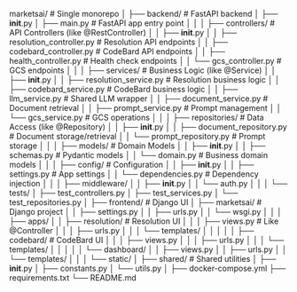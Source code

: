 marketsai/                              # Single monorepo
│
├── backend/                            # FastAPI backend
│   ├── __init__.py
│   ├── main.py                         # FastAPI app entry point
│   │
│   ├── controllers/                    # API Controllers (like @RestController)
│   │   ├── __init__.py
│   │   ├── resolution_controller.py   # Resolution API endpoints
│   │   ├── codebard_controller.py     # CodeBard API endpoints
│   │   ├── health_controller.py       # Health check endpoints
│   │   └── gcs_controller.py          # GCS endpoints
│   │
│   ├── services/                       # Business Logic (like @Service)
│   │   ├── __init__.py
│   │   ├── resolution_service.py      # Resolution business logic
│   │   ├── codebard_service.py        # CodeBard business logic
│   │   ├── llm_service.py             # Shared LLM wrapper
│   │   ├── document_service.py        # Document retrieval
│   │   ├── prompt_service.py          # Prompt management
│   │   └── gcs_service.py             # GCS operations
│   │
│   ├── repositories/                   # Data Access (like @Repository)
│   │   ├── __init__.py
│   │   ├── document_repository.py     # Document storage/retrieval
│   │   └── prompt_repository.py       # Prompt storage
│   │
│   ├── models/                         # Domain Models
│   │   ├── __init__.py
│   │   ├── schemas.py                 # Pydantic models
│   │   └── domain.py                  # Business domain models
│   │
│   ├── config/                         # Configuration
│   │   ├── __init__.py
│   │   ├── settings.py                # App settings
│   │   └── dependencies.py            # Dependency injection
│   │
│   ├── middleware/
│   │   ├── __init__.py
│   │   └── auth.py
│   │
│   └── tests/
│       ├── test_controllers.py
│       ├── test_services.py
│       └── test_repositories.py
│
├── frontend/                           # Django UI
│   ├── marketsai/                      # Django project
│   │   ├── settings.py
│   │   ├── urls.py
│   │   └── wsgi.py
│   │
│   ├── apps/
│   │   ├── resolution/                 # Resolution UI
│   │   │   ├── views.py               # Like @Controller
│   │   │   ├── urls.py
│   │   │   └── templates/
│   │   │
│   │   ├── codebard/                   # CodeBard UI
│   │   │   ├── views.py
│   │   │   ├── urls.py
│   │   │   └── templates/
│   │   │
│   │   └── dashboard/
│   │       ├── views.py
│   │       ├── urls.py
│   │       └── templates/
│   │
│   └── static/
│
├── shared/                             # Shared utilities
│   ├── __init__.py
│   ├── constants.py
│   └── utils.py
│
├── docker-compose.yml
├── requirements.txt
└── README.md
